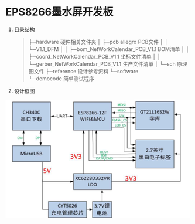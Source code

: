 # EPS8266墨水屏开发板

1. 目录结构

   > ├─hardware																					硬件相关文件夹
   > │  ├─pcb																						  allegro PCB文件
   > │  │  └─V1.1_DFM
   > │  │      ├─bom_NetWorkCalendar_PCB_V1.1							BOM清单
   > │  │      ├─coord_NetWorkCalendar_PCB_V1.1						  坐标文件清单
   > │  │      └─gerber_NetWorkCalendar_PCB_V1.1                         生产文件清单
   > │  └─sch																							原理图文件
   > ├─reference																					 设计参考资料
   > └─software                                                                
   >     └─democode                                                                                简单测试程序

2. 设计框图

![1](./png/1.png)
